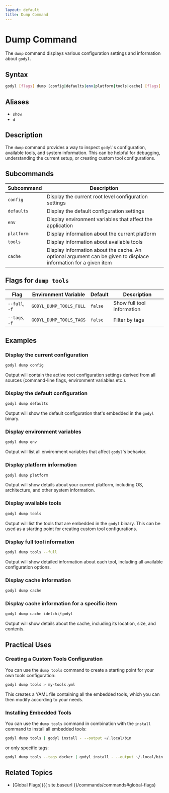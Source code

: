 ```yaml
---
layout: default
title: Dump Command
---
```


# Dump Command

The `dump` command displays various configuration settings and information about `godyl`.

## Syntax

```sh
godyl [flags] dump [config|defaults|env|platform|tools|cache] [flags]
```

## Aliases

- `show`
- `d`

## Description

The `dump` command provides a way to inspect `godyl`'s configuration, available tools, and system information. This can be helpful for debugging, understanding the current setup, or creating custom tool configurations.

## Subcommands

| Subcommand | Description                                                                                                     |
| ---------- | --------------------------------------------------------------------------------------------------------------- |
| `config`   | Display the current root level configuration settings                                                           |
| `defaults` | Display the default configuration settings                                                                      |
| `env`      | Display environment variables that affect the application                                                       |
| `platform` | Display information about the current platform                                                                  |
| `tools`    | Display information about available tools                                                                       |
| `cache`    | Display information about the cache. An optional argument can be given to displace information for a given item |

## Flags for `dump tools`

| Flag           | Environment Variable    | Default | Description                |
| -------------- | ----------------------- | ------- | -------------------------- |
| `--full`, `-f` | `GODYL_DUMP_TOOLS_FULL` | `false` | Show full tool information |
| `--tags`, `-f` | `GODYL_DUMP_TOOLS_TAGS` | `false` | Filter by tags             |

## Examples

### Display the current configuration

```sh
godyl dump config
```

Output will contain the active root configuration settings derived from all sources (command-line flags, environment variables etc.).

### Display the default configuration

```sh
godyl dump defaults
```

Output will show the default configuration that's embedded in the `godyl` binary.

### Display environment variables

```sh
godyl dump env
```

Output will list all environment variables that affect `godyl`'s behavior.

### Display platform information

```sh
godyl dump platform
```

Output will show details about your current platform, including OS, architecture, and other system information.

### Display available tools

```sh
godyl dump tools
```

Output will list the tools that are embedded in the `godyl` binary. This can be used as a starting point for creating custom tool configurations.

### Display full tool information

```sh
godyl dump tools --full
```

Output will show detailed information about each tool, including all available configuration options.

### Display cache information

```sh
godyl dump cache
```

### Display cache information for a specific item

```sh
godyl dump cache idelchi/godyl
```

Output will show details about the cache, including its location, size, and contents.

## Practical Uses

### Creating a Custom Tools Configuration

You can use the `dump tools` command to create a starting point for your own tools configuration:

```sh
godyl dump tools > my-tools.yml
```

This creates a YAML file containing all the embedded tools, which you can then modify according to your needs.

### Installing Embedded Tools

You can use the `dump tools` command in combination with the `install` command to install all embedded tools:

```sh
godyl dump tools | godyl install - --output ~/.local/bin
```

or only specific tags:

```sh
godyl dump tools --tags docker | godyl install - --output ~/.local/bin
```

## Related Topics

- [Global Flags]({{ site.baseurl }}/commands/commands#global-flags)
